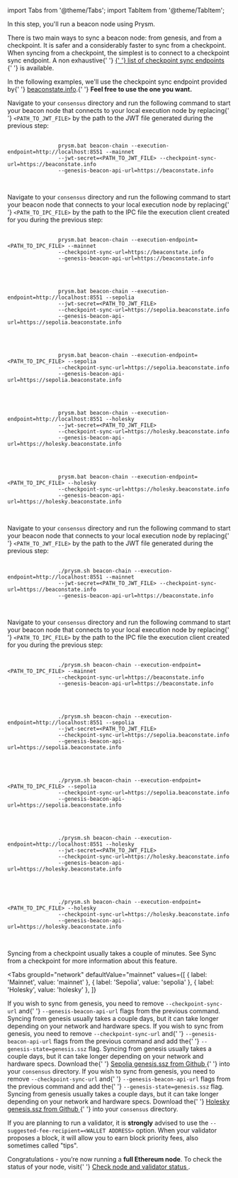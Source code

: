 import Tabs from '@theme/Tabs';
import TabItem from '@theme/TabItem';

<p className="hidden-in-jwt-guide hidden-in-mergeprep-guide">
  In this step, you'll run a beacon node using Prysm.
</p>
<p>
  There is two main ways to sync a beacon node: from genesis, and from a checkpoint. It is safer and
  a considerably faster to sync from a checkpoint. When syncing from a checkpoint, the simplest is
  to connect to a checkpoint sync endpoint. A non exhaustive{' '}
  <a href="https://eth-clients.github.io/checkpoint-sync-endpoints">
    {' '}
    list of checkpoint sync endpoints
  </a>{' '}
  is available.
</p>
<p>
  In the following examples, we'll use the checkpoint sync endpoint provided by{' '}
  <a href="https://beaconstate.info/">beaconstate.info</a>.{' '}
  <strong>Feel free to use the one you want.</strong>
</p>
<Tabs
  groupId="os"
  defaultValue="others"
  values={[
    { label: 'Windows', value: 'win' },
    { label: 'Linux, MacOS, Arm64', value: 'others' },
  ]}
>
  <TabItem value="win">
    <Tabs
      groupId="network"
      defaultValue="mainnet"
      values={[
        { label: 'Mainnet', value: 'mainnet' },
        { label: 'Sepolia', value: 'sepolia' },
        { label: 'Holesky', value: 'holesky' },
      ]}
    >
      <TabItem value="mainnet">
        <Tabs
          groupId="protocol"
          defaultValue="jwt"
          values={[
            { label: 'JWT', value: 'jwt' },
            { label: 'IPC', value: 'ipc' },
          ]}
        >
          <TabItem value="jwt">
            <p>
              Navigate to your <code>consensus</code> directory and run the following command to
              start your beacon node that connects to your local execution node by replacing{' '}
              <code>&lt;PATH_TO_JWT_FILE&gt;</code> by the path to the JWT file generated during the
              previous step:
            </p>
            <pre>
              <code>
                prysm.bat beacon-chain --execution-endpoint=http://localhost:8551 --mainnet
                --jwt-secret=&lt;PATH_TO_JWT_FILE&gt; --checkpoint-sync-url=https://beaconstate.info
                --genesis-beacon-api-url=https://beaconstate.info
              </code>
            </pre>
          </TabItem>
          <TabItem value="ipc">
            <p>
              Navigate to your <code>consensus</code> directory and run the following command to
              start your beacon node that connects to your local execution node by replacing{' '}
              <code>&lt;PATH_TO_IPC_FILE&gt;</code> by the path to the IPC file the execution client
              created for you during the previous step:
            </p>
            <pre>
              <code>
                prysm.bat beacon-chain --execution-endpoint=&lt;PATH_TO_IPC_FILE&gt; --mainnet
                --checkpoint-sync-url=https://beaconstate.info
                --genesis-beacon-api-url=https://beaconstate.info
              </code>
            </pre>
          </TabItem>
        </Tabs>
      </TabItem>
      <TabItem value="sepolia">
        <Tabs
          groupId="protocol"
          defaultValue="jwt"
          values={[
            { label: 'JWT', value: 'jwt' },
            { label: 'IPC', value: 'ipc' },
          ]}
        >
          <TabItem value="jwt">
            <pre>
              <code>
                prysm.bat beacon-chain --execution-endpoint=http://localhost:8551 --sepolia
                --jwt-secret=&lt;PATH_TO_JWT_FILE&gt;
                --checkpoint-sync-url=https://sepolia.beaconstate.info
                --genesis-beacon-api-url=https://sepolia.beaconstate.info
              </code>
            </pre>
          </TabItem>
          <TabItem value="ipc">
            <pre>
              <code>
                prysm.bat beacon-chain --execution-endpoint=&lt;PATH_TO_IPC_FILE&gt; --sepolia
                --checkpoint-sync-url=https://sepolia.beaconstate.info
                --genesis-beacon-api-url=https://sepolia.beaconstate.info
              </code>
            </pre>
          </TabItem>
        </Tabs>
      </TabItem>
      <TabItem value="holesky">
        <Tabs
          groupId="protocol"
          defaultValue="jwt"
          values={[
            { label: 'JWT', value: 'jwt' },
            { label: 'IPC', value: 'ipc' },
          ]}
        >
          <TabItem value="jwt">
            <pre>
              <code>
                prysm.bat beacon-chain --execution-endpoint=http://localhost:8551 --holesky
                --jwt-secret=&lt;PATH_TO_JWT_FILE&gt;
                --checkpoint-sync-url=https://holesky.beaconstate.info
                --genesis-beacon-api-url=https://holesky.beaconstate.info
              </code>
            </pre>
          </TabItem>
          <TabItem value="ipc">
            <pre>
              <code>
                prysm.bat beacon-chain --execution-endpoint=&lt;PATH_TO_IPC_FILE&gt; --holesky
                --checkpoint-sync-url=https://holesky.beaconstate.info
                --genesis-beacon-api-url=https://holesky.beaconstate.info
              </code>
            </pre>
          </TabItem>
        </Tabs>
      </TabItem>
    </Tabs>
  </TabItem>
  <TabItem value="others">
    <Tabs
      groupId="network"
      defaultValue="mainnet"
      values={[
        { label: 'Mainnet', value: 'mainnet' },
        { label: 'Sepolia', value: 'sepolia' },
        { label: 'Holesky', value: 'holesky' },
      ]}
    >
      <TabItem value="mainnet">
        <Tabs
          groupId="protocol"
          defaultValue="jwt"
          values={[
            { label: 'JWT', value: 'jwt' },
            { label: 'IPC', value: 'ipc' },
          ]}
        >
          <TabItem value="jwt">
            <p>
              Navigate to your <code>consensus</code> directory and run the following command to
              start your beacon node that connects to your local execution node by replacing{' '}
              <code>&lt;PATH_TO_JWT_FILE&gt;</code> by the path to the JWT file generated during the
              previous step:
            </p>
            <pre>
              <code>
                ./prysm.sh beacon-chain --execution-endpoint=http://localhost:8551 --mainnet
                --jwt-secret=&lt;PATH_TO_JWT_FILE&gt; --checkpoint-sync-url=https://beaconstate.info
                --genesis-beacon-api-url=https://beaconstate.info
              </code>
            </pre>
          </TabItem>
          <TabItem value="ipc">
            <p>
              Navigate to your <code>consensus</code> directory and run the following command to
              start your beacon node that connects to your local execution node by replacing{' '}
              <code>&lt;PATH_TO_IPC_FILE&gt;</code> by the path to the IPC file the execution client
              created for you during the previous step:
            </p>
            <pre>
              <code>
                ./prysm.sh beacon-chain --execution-endpoint=&lt;PATH_TO_IPC_FILE&gt; --mainnet
                --checkpoint-sync-url=https://beaconstate.info
                --genesis-beacon-api-url=https://beaconstate.info
              </code>
            </pre>
          </TabItem>
        </Tabs>
      </TabItem>
      <TabItem value="sepolia">
        <Tabs
          groupId="protocol"
          defaultValue="jwt"
          values={[
            { label: 'JWT', value: 'jwt' },
            { label: 'IPC', value: 'ipc' },
          ]}
        >
          <TabItem value="jwt">
            <pre>
              <code>
                ./prysm.sh beacon-chain --execution-endpoint=http://localhost:8551 --sepolia
                --jwt-secret=&lt;PATH_TO_JWT_FILE&gt;
                --checkpoint-sync-url=https://sepolia.beaconstate.info
                --genesis-beacon-api-url=https://sepolia.beaconstate.info
              </code>
            </pre>
          </TabItem>
          <TabItem value="ipc">
            <pre>
              <code>
                ./prysm.sh beacon-chain --execution-endpoint=&lt;PATH_TO_IPC_FILE&gt; --sepolia
                --checkpoint-sync-url=https://sepolia.beaconstate.info
                --genesis-beacon-api-url=https://sepolia.beaconstate.info
              </code>
            </pre>
          </TabItem>
        </Tabs>
      </TabItem>
      <TabItem value="holesky">
        <Tabs
          groupId="protocol"
          defaultValue="jwt"
          values={[
            { label: 'JWT', value: 'jwt' },
            { label: 'IPC', value: 'ipc' },
          ]}
        >
          <TabItem value="jwt">
            <pre>
              <code>
                ./prysm.sh beacon-chain --execution-endpoint=http://localhost:8551 --holesky
                --jwt-secret=&lt;PATH_TO_JWT_FILE&gt;
                --checkpoint-sync-url=https://holesky.beaconstate.info
                --genesis-beacon-api-url=https://holesky.beaconstate.info
              </code>
            </pre>
          </TabItem>
          <TabItem value="ipc">
            <pre>
              <code>
                ./prysm.sh beacon-chain --execution-endpoint=&lt;PATH_TO_IPC_FILE&gt; --holesky
                --checkpoint-sync-url=https://holesky.beaconstate.info
                --genesis-beacon-api-url=https://holesky.beaconstate.info
              </code>
            </pre>
          </TabItem>
        </Tabs>
      </TabItem>
    </Tabs>
  </TabItem>
</Tabs>

<div>

Syncing from a checkpoint usually takes a couple of minutes. See Sync from a checkpoint for more information about this feature.

<Tabs
  groupId="network"
  defaultValue="mainnet"
  values={[
    { label: 'Mainnet', value: 'mainnet' },
    { label: 'Sepolia', value: 'sepolia' },
    { label: 'Holesky', value: 'holesky' },
  ]}
>
  <TabItem value="mainnet">
    If you wish to sync from genesis, you need to remove <code>--checkpoint-sync-url</code> and{' '}
    <code>--genesis-beacon-api-url</code> flags from the previous command. Syncing from genesis
    usually takes a couple days, but it can take longer depending on your network and hardware
    specs.
  </TabItem>
  <TabItem value="sepolia">
    If you wish to sync from genesis, you need to remove <code>--checkpoint-sync-url</code> and{' '}
    <code>--genesis-beacon-api-url</code> flags from the previous command and add the{' '}
    <code>--genesis-state=genesis.ssz</code> flag. Syncing from genesis usually takes a couple days,
    but it can take longer depending on your network and hardware specs. Download the{' '}
    <a href="https://github.com/eth-clients/sepolia/blob/main/bepolia/genesis.ssz">
      Sepolia genesis.ssz from Github
    </a>{' '}
    into your <code>consensus</code> directory.
  </TabItem>
  <TabItem value="holesky">
    If you wish to sync from genesis, you need to remove <code>--checkpoint-sync-url</code> and{' '}
    <code>--genesis-beacon-api-url</code> flags from the previous command and add the{' '}
    <code>--genesis-state=genesis.ssz</code> flag. Syncing from genesis usually takes a couple days,
    but it can take longer depending on your network and hardware specs. Download the{' '}
    <a href="https://github.com/eth-clients/holesky/blob/main/custom_config_data/genesis.ssz">
      Holesky genesis.ssz from Github
    </a>{' '}
    into your <code>consensus</code> directory.
  </TabItem>
</Tabs>

If you are planning to run a validator, it is <strong>strongly</strong> advised to use the <code>--suggested-fee-recipient=<WALLET ADDRESS\></code> option. When your validator proposes a block, it will allow you to earn block priority fees, also sometimes called "tips".

<p>
  Congratulations - you’re now running a <strong>full Ethereum node</strong>. To check the status of
  your node, visit{' '}
  <a href="https://docs.prylabs.network/docs/monitoring/checking-status">
    Check node and validator status
  </a>
  .
</p>

</div>
